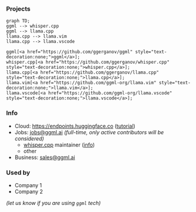 ### Projects

```mermaid
graph TD;
ggml --> whisper.cpp
ggml --> llama.cpp
llama.cpp --> llama.vim
llama.cpp --> llama.vscode

ggml[<a href="https://github.com/ggerganov/ggml" style="text-decoration:none;">ggml</a>];
whisper.cpp[<a href="https://github.com/ggerganov/whisper.cpp" style="text-decoration:none;">whisper.cpp</a>];
llama.cpp[<a href="https://github.com/ggerganov/llama.cpp" style="text-decoration:none;">llama.cpp</a>];
llama.vim[<a href="https://github.com/ggml-org/llama.vim" style="text-decoration:none;">llama.vim</a>];
llama.vscode[<a href="https://github.com/ggml-org/llama.vscode" style="text-decoration:none;">llama.vscode</a>];
```

### Info

- Cloud: https://endpoints.huggingface.co ([tutorial](https://huggingface.co/docs/inference-endpoints/en/guides/llamacpp_container))
- Jobs: jobs@ggml.ai *(full-time, only active contributors will be considered)*
  - [whisper.cpp](https://github.com/ggerganov/whisper.cpp) maintainer ([info](https://github.com/ggerganov/whisper.cpp/discussions/2788))
  - other
- Business: sales@ggml.ai


### Used by

- Company 1
- Company 2

*(let us know if you are using `ggml` tech)*
